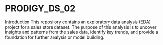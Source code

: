 # PRODIGY_DS_02
Introduction
This repository contains an exploratory data analysis (EDA) project for a sales store dataset. The purpose of this analysis is to uncover insights and patterns from the sales data, identify key trends, and provide a foundation for further analysis or model building. 


